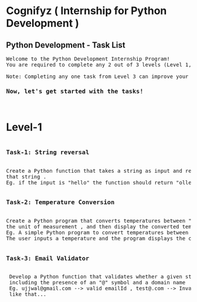<h1>Cognifyz ( Internship for Python Development )</h1>
<h2> Python Development - Task List </h2>

<pre>
Welcome to the Python Development Internship Program!
You are required to complete any 2 out of 3 levels (Level 1, 2, or 3). These levels are designed to suit your schedule and make the learning journey engaging and rewarding.

Note: Completing any one task from Level 3 can improve your chances of receiving a stipend.
<h3>Now, let's get started with the tasks!</h3>
</pre>
<h1>Level-1</h1>
<pre><h3>Task-1: String reversal</h3>
Create a Python function that takes a string as input and returns the reverse of
that string .
Eg. if the input is "hello" the function should return "olleh".
</pre>
<pre><h3>Task-2: Temperature Conversion</h3>
Create a Python program that converts temperatures between " Celsius and Fehrenheit ". Prompt the user to enter a temperature value and <br/>the unit of measurement , and then display the converted temperature.
Eg. A simple Python program to convert temperatures between Celsius and Fahrenheit.  
The user inputs a temperature and the program displays the converted value.
</pre>

<pre><h3>Task-3: Email Validator</h3>
 Develop a Python function that validates whether a given string is a valid email address. Implement checks for the format, <br/> including the presence of an "@" symbol and a domain name
 Eg. ujjwal@gmail.com --> valid emailId , test@.com --> Invalid emailId
 like that...
</pre>